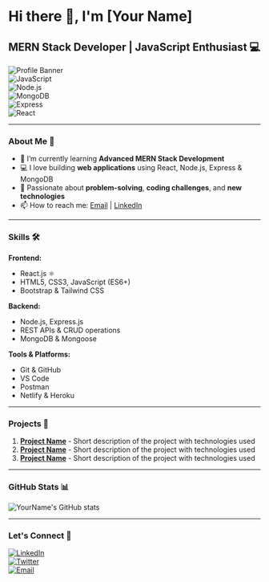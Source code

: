 # Hi there 👋, I'm [Your Name]  
## MERN Stack Developer | JavaScript Enthusiast 💻  

![Profile Banner](https://img.shields.io/badge/MERN-Stack-brightgreen?style=for-the-badge&logo=react)  
![JavaScript](https://img.shields.io/badge/JavaScript-F7DF1E?style=for-the-badge&logo=javascript&logoColor=black)  
![Node.js](https://img.shields.io/badge/Node.js-339933?style=for-the-badge&logo=node.js&logoColor=white)  
![MongoDB](https://img.shields.io/badge/MongoDB-47A248?style=for-the-badge&logo=mongodb&logoColor=white)  
![Express](https://img.shields.io/badge/Express.js-000000?style=for-the-badge&logo=express&logoColor=white)  
![React](https://img.shields.io/badge/React-61DAFB?style=for-the-badge&logo=react&logoColor=black)  

---

### About Me 🔭
- 🌱 I’m currently learning **Advanced MERN Stack Development**  
- 💻 I love building **web applications** using React, Node.js, Express & MongoDB  
- 🎯 Passionate about **problem-solving**, **coding challenges**, and **new technologies**  
- 📫 How to reach me: [Email](mailto:your.email@example.com) | [LinkedIn](https://www.linkedin.com/in/yourprofile)  

---

### Skills 🛠️
**Frontend:**  
- React.js ⚛️  
- HTML5, CSS3, JavaScript (ES6+)  
- Bootstrap & Tailwind CSS  

**Backend:**  
- Node.js, Express.js  
- REST APIs & CRUD operations  
- MongoDB & Mongoose  

**Tools & Platforms:**  
- Git & GitHub  
- VS Code  
- Postman  
- Netlify & Heroku  

---

### Projects 🚀
1. **[Project Name](Project_Link)** - Short description of the project with technologies used  
2. **[Project Name](Project_Link)** - Short description of the project with technologies used  
3. **[Project Name](Project_Link)** - Short description of the project with technologies used  

---

### GitHub Stats 📊
![YourName's GitHub stats](https://github-readme-stats.vercel.app/api?username=yourusername&show_icons=true&theme=radical)  

---

### Let's Connect 🤝
[![LinkedIn](https://img.shields.io/badge/LinkedIn-0A66C2?style=for-the-badge&logo=linkedin&logoColor=white)](https://www.linkedin.com/in/yourprofile)  
[![Twitter](https://img.shields.io/badge/Twitter-1DA1F2?style=for-the-badge&logo=twitter&logoColor=white)](https://twitter.com/yourprofile)  
[![Email](https://img.shields.io/badge/Email-D14836?style=for-the-badge&logo=gmail&logoColor=white)](mailto:your.email@example.com)  

